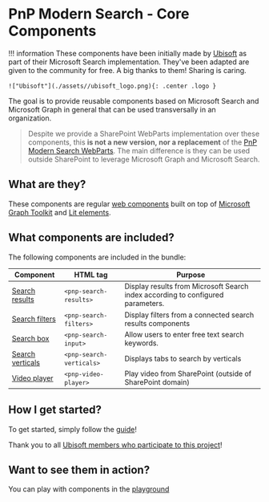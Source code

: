 # PnP Modern Search - Core Components

!!! information
    These components have been initially made by [Ubisoft](https://www.ubisoft.com/) as part of their Microsoft Search implementation. They've been adapted are given to the community for free. A big thanks to them! Sharing is caring.

    !["Ubisoft"](./assets//ubisoft_logo.png){: .center .logo }

The goal is to provide reusable components based on Microsoft Search and Microsoft Graph in general that can be used transversally in an organization.

> Despite we provide a SharePoint WebParts implementation over these components, this **is not a new version, nor a replacement** of the [PnP Modern Search WebParts](https://github.com/microsoft-search/pnp-modern-search). The main difference is they can be used outside SharePoint to leverage Microsoft Graph and Microsoft Search.

## What are they?

These components are regular [web components](https://developer.mozilla.org/en-US/docs/Web/Web_Components) built on top of [Microsoft Graph Toolkit](https://learn.microsoft.com/en-us/graph/toolkit/overview) and [Lit elements](https://lit.dev/docs/).

## What components are included?

The following components are included in the bundle:

| Component | HTML tag | Purpose |
| --------- | -------- | ------- |
| [Search results]() | `<pnp-search-results>` | Display results from Microsoft Search index according to configured parameters. |
| [Search filters]() | `<pnp-search-filters>` | Display filters from a connected search results components |
| [Search box]() | `<pnp-search-input>` | Allow users to enter free text search keywords.
| [Search verticals]() | `<pnp-search-verticals>`  | Displays tabs to search by verticals |
| [Video player]() | `<pnp-video-player>`  | Play video from SharePoint (outside of SharePoint domain) |


##  How I get started?

To get started, simply follow the [guide](./development//getting_started.md)!

Thank you to all [Ubisoft members who participate to this project](./thanks.md)!

## Want to see them in action?

You can play with components in the [playground](https://azpnpmodernsearchcoresto.z9.web.core.windows.net/latest/index.html?path=/docs/introduction-getting-started--docs)